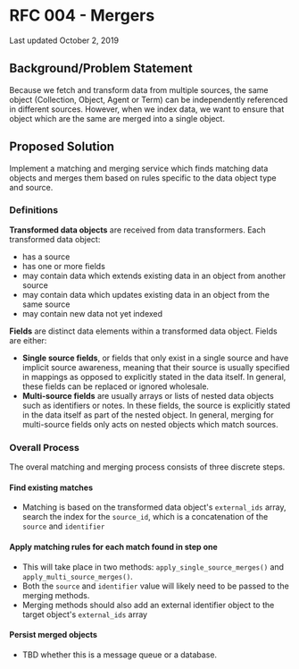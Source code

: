 # RFC 004 - Mergers

Last updated October 2, 2019

## Background/Problem Statement
Because we fetch and transform data from multiple sources, the same object (Collection, Object, Agent or Term) can be independently referenced in different sources. However, when we index data, we want to ensure that object which are the same are merged into a single object.

## Proposed Solution
Implement a matching and merging service which finds matching data objects and merges them based on rules specific to the data object type and source.

### Definitions
**Transformed data objects** are received from data transformers. Each transformed data object:
  - has a source
  - has one or more fields
  - may contain data which extends existing data in an object from another source
  - may contain data which updates existing data in an object from the same source
  - may contain new data not yet indexed

**Fields** are distinct data elements within a transformed data object. Fields are either:
  - **Single source fields**, or fields that only exist in a single source and have implicit source awareness, meaning that their source is usually specified in mappings as opposed to explicitly stated in the data itself. In general, these fields can be replaced or ignored wholesale.
  - **Multi-source fields** are usually arrays  or lists of nested data objects such as identifiers or notes. In these fields, the source is explicitly stated in the data itself as part of the nested object. In general, merging for multi-source fields only acts on nested objects which match sources.

### Overall Process
The overal matching and merging process consists of three discrete steps.
#### Find existing matches
  - Matching is based on the transformed data object's `external_ids` array, search the index for the `source_id`, which is a concatenation of the `source` and `identifier`
#### Apply matching rules for each match found in step one
  - This will take place in two methods: `apply_single_source_merges()` and `apply_multi_source_merges()`.
  - Both the `source` and `identifier` value will likely need to be passed to the merging methods.
  - Merging methods should also add an external identifier object to the target object's `external_ids` array
#### Persist merged objects
  - TBD whether this is a message queue or a database.
